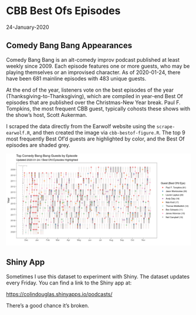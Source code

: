 CBB Best Ofs Episodes
================
24-January-2020

## Comedy Bang Bang Appearances

Comedy Bang Bang is an alt-comedy improv podcast published at least
weekly since 2009. Each episode features one or more guests, who may be
playing themselves or an improvised character. As of 2020-01-24, there
have been 681 mainline episodes with 483 unique guests.

At the end of the year, listeners vote on the best episodes of the year
(Thanksgiving-to-Thanksgiving), which are compiled in year-end Best Of
episodes that are published over the Christmas-New Year break. Paul F.
Tompkins, the most frequent CBB guest, typically cohosts these shows
with the show’s host, Scott Aukerman.

I scraped the data directly from the Earwolf website using the
`scrape-earwolf.R`, and then created the image via
`cbb-bestof-figure.R`. The top 9 most frequently Best Of’d guests are
highlighted by color, and the Best Of episodes are shaded grey.

![](images/cbb-bestof-plot-1.png)<!-- -->

## Shiny App

Sometimes I use this dataset to experiment with Shiny. The dataset
updates every Friday. You can find a link to the Shiny app at:

<https://colindouglas.shinyapps.io/podcasts/>

There’s a good chance it’s broken.
